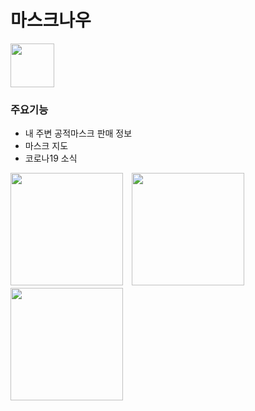 # 마스크나우
<img src="https://ifh.cc/g/rnnSKy.png" width="70">

### 주요기능
- 내 주변 공적마스크 판매 정보
- 마스크 지도
- 코로나19 소식

<img src="https://user-images.githubusercontent.com/47709585/209920152-b28ef713-b425-4e5b-a64a-f19ede2bd228.png" width="180">　<img src="https://ifh.cc/g/g12ij4.jpg" width="180">　<img src="https://ifh.cc/g/2lfff9.jpg" width="180">
